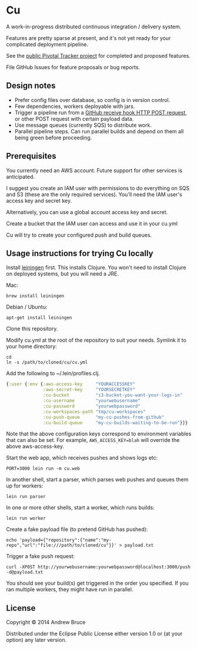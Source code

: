 # Cu

A work-in-progress distributed continuous integration / delivery system.

Features are pretty sparse at present, and it's not yet ready for your
complicated deployment pipeline.

See the [public Pivotal Tracker project](https://www.pivotaltracker.com/s/projects/981848)
for completed and proposed features.

File GitHub Issues for feature proposals or bug reports.

## Design notes

* Prefer config files over database, so config is in version control.
* Few dependencies, workers deployable with jars.
* Trigger a pipeline run from a [GitHub receive hook HTTP POST request](https://help.github.com/articles/post-receive-hooks#the-payload),
or other POST request with certain payload data.
* Use message queues (currently SQS) to distribute work.
* Parallel pipeline steps.
Can run parallel builds and depend on them all being green before proceeding.

## Prerequisites

You currently need an AWS account.
Future support for other services is anticipated.

I suggest you create an IAM user with permissions to do everything on SQS and
S3 (these are the only required services).
You'll need the IAM user's access key and secret key.

Alternatively, you can use a global account access key and secret.

Create a bucket that the IAM user can access and use it in your cu.yml

Cu will try to create your configured push and build queues.

## Usage instructions for trying Cu locally

Install [leiningen](http://leiningen.org) first.
This installs Clojure.
You won't need to install Clojure on deployed systems, but you will need a JRE.

Mac:

```shell
brew install leiningen
```

Debian / Ubuntu:

```shell
apt-get install leiningen
```

Clone this repository.

Modify cu.yml at the root of the repository to suit your needs.
Symlink it to your home directory:

```shell
cd
ln -s /path/to/cloned/cu/cu.yml
```

Add the following to ~/.lein/profiles.clj.

```clojure
{:user {:env {:aws-access-key     "YOURACCESSKEY"
              :aws-secret-key     "YOURSECRETKEY"
              :cu-bucket          "s3-bucket-you-want-your-logs-in"
              :cu-username        "yourwebusername"
              :cu-password        "yourwebpassword"
              :cu-workspaces-path "tmp/cu-workspaces"
              :cu-push-queue      "my-cu-pushes-from-github"
              :cu-build-queue     "my-cu-builds-waiting-to-be-run"}}}
```

Note that the above configuration keys correspond to environment variables that
can also be set.
For example, `AWS_ACCESS_KEY=blah` will override the above aws-access-key.

Start the web app, which receives pushes and shows logs etc:

```shell
PORT=3000 lein run -m cu.web
```

In another shell, start a parser, which parses web pushes and queues them up
for workers:

```shell
lein run parser
```

In one or more other shells, start a worker, which runs builds:

```shell
lein run worker
```

Create a fake payload file (to pretend GitHub has pushed):

```shell
echo 'payload={"repository":{"name":"my-repo","url":"file:///path/to/cloned/cu"}}' > payload.txt
```

Trigger a fake push request:

```shell
curl -XPOST http://yourwebusername:yourwebpassword@localhost:3000/push -d@payload.txt
```

You should see your build(s) get triggered in the order you specified.
If you ran multiple workers, they might have run in parallel.

## License

Copyright © 2014 Andrew Bruce

Distributed under the Eclipse Public License either version 1.0 or (at
your option) any later version.
